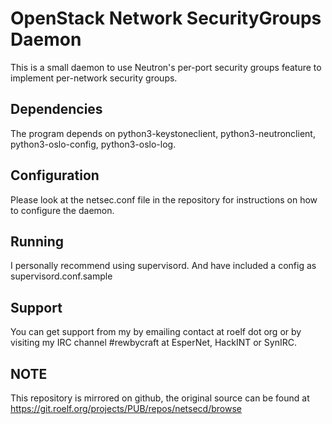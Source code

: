 # OpenStack Network SecurityGroups Daemon

This is a small daemon to use Neutron's per-port security groups feature to implement per-network security groups.

## Dependencies

The program depends on python3-keystoneclient, python3-neutronclient, python3-oslo-config, python3-oslo-log.

## Configuration

Please look at the netsec.conf file in the repository for instructions on how to configure the daemon.

## Running

I personally recommend using supervisord. And have included a config as supervisord.conf.sample

## Support

You can get support from my by emailing contact at roelf dot org or by visiting my IRC channel #rewbycraft at EsperNet, HackINT or SynIRC.

## NOTE

This repository is mirrored on github, the original source can be found at https://git.roelf.org/projects/PUB/repos/netsecd/browse

